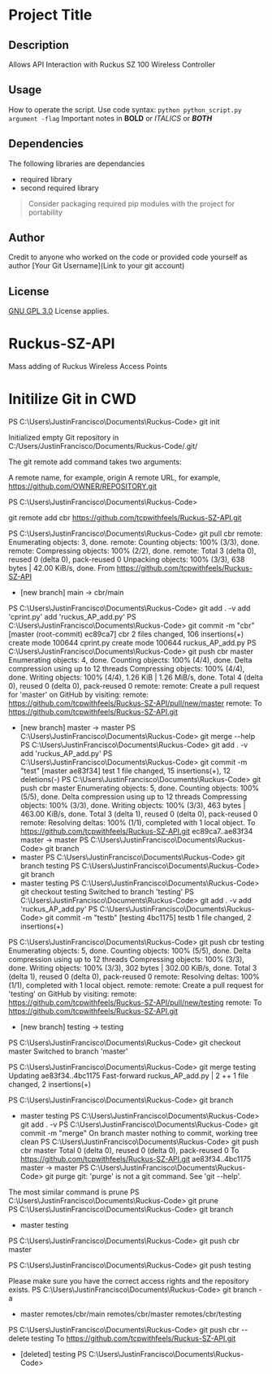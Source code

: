 # Project Title
## Description
Allows API Interaction with Ruckus SZ 100 Wireless Controller

## Usage
How to operate the script. Use code syntax: `python python_script.py argument -flag`
Important notes in **BOLD** or *ITALICS* or **_BOTH_**

## Dependencies
The following libraries are dependancies
- required library
- second required library
> Consider packaging required pip modules with the project for portability

## Author
Credit to anyone who worked on the code or provided code
yourself as author
[Your Git Username](Link to your git account)

## License
[GNU GPL 3.0](LICENSE) License applies.










# Ruckus-SZ-API
Mass adding of Ruckus Wireless Access Points

# Initilize Git in CWD
PS C:\Users\JustinFrancisco\Documents\Ruckus-Code> git init

Initialized empty Git repository in C:/Users/JustinFrancisco/Documents/Ruckus-Code/.git/

The git remote add command takes two arguments:

A remote name, for example, origin
A remote URL, for example, https://github.com/OWNER/REPOSITORY.git

PS C:\Users\JustinFrancisco\Documents\Ruckus-Code> 

git remote add cbr https://github.com/tcpwithfeels/Ruckus-SZ-API.git

PS C:\Users\JustinFrancisco\Documents\Ruckus-Code> git pull cbr
remote: Enumerating objects: 3, done.
remote: Counting objects: 100% (3/3), done.
remote: Compressing objects: 100% (2/2), done.
remote: Total 3 (delta 0), reused 0 (delta 0), pack-reused 0
Unpacking objects: 100% (3/3), 638 bytes | 42.00 KiB/s, done.
From https://github.com/tcpwithfeels/Ruckus-SZ-API
 * [new branch]      main       -> cbr/main  
 
PS C:\Users\JustinFrancisco\Documents\Ruckus-Code> git add . -v
add 'cprint.py'
add 'ruckus_AP_add.py'
PS C:\Users\JustinFrancisco\Documents\Ruckus-Code> git commit -m "cbr" 
[master (root-commit) ec89ca7] cbr
 2 files changed, 106 insertions(+)
 create mode 100644 cprint.py
 create mode 100644 ruckus_AP_add.py
PS C:\Users\JustinFrancisco\Documents\Ruckus-Code> git push cbr master
Enumerating objects: 4, done.
Counting objects: 100% (4/4), done.
Delta compression using up to 12 threads
Compressing objects: 100% (4/4), done.
Writing objects: 100% (4/4), 1.26 KiB | 1.26 MiB/s, done.
Total 4 (delta 0), reused 0 (delta 0), pack-reused 0
remote: 
remote: Create a pull request for 'master' on GitHub by visiting:
remote:      https://github.com/tcpwithfeels/Ruckus-SZ-API/pull/new/master
remote:
To https://github.com/tcpwithfeels/Ruckus-SZ-API.git
 * [new branch]      master -> master
PS C:\Users\JustinFrancisco\Documents\Ruckus-Code> git merge --help     
PS C:\Users\JustinFrancisco\Documents\Ruckus-Code> git add . -v    
add 'ruckus_AP_add.py'
PS C:\Users\JustinFrancisco\Documents\Ruckus-Code> git commit -m "test"
[master ae83f34] test
 1 file changed, 15 insertions(+), 12 deletions(-)
PS C:\Users\JustinFrancisco\Documents\Ruckus-Code> git push cbr master
Enumerating objects: 5, done.
Counting objects: 100% (5/5), done.
Delta compression using up to 12 threads
Compressing objects: 100% (3/3), done.
Writing objects: 100% (3/3), 463 bytes | 463.00 KiB/s, done.
Total 3 (delta 1), reused 0 (delta 0), pack-reused 0
remote: Resolving deltas: 100% (1/1), completed with 1 local object.
To https://github.com/tcpwithfeels/Ruckus-SZ-API.git
   ec89ca7..ae83f34  master -> master
PS C:\Users\JustinFrancisco\Documents\Ruckus-Code> git branch
* master
PS C:\Users\JustinFrancisco\Documents\Ruckus-Code> git branch testing
PS C:\Users\JustinFrancisco\Documents\Ruckus-Code> git branch
* master
  testing
PS C:\Users\JustinFrancisco\Documents\Ruckus-Code> git checkout testing
Switched to branch 'testing'
PS C:\Users\JustinFrancisco\Documents\Ruckus-Code> git add . -v
add 'ruckus_AP_add.py'
PS C:\Users\JustinFrancisco\Documents\Ruckus-Code> git commit -m "testb"
[testing 4bc1175] testb
 1 file changed, 2 insertions(+)

PS C:\Users\JustinFrancisco\Documents\Ruckus-Code> git push cbr testing
Enumerating objects: 5, done.
Counting objects: 100% (5/5), done.
Delta compression using up to 12 threads
Compressing objects: 100% (3/3), done.
Writing objects: 100% (3/3), 302 bytes | 302.00 KiB/s, done.
Total 3 (delta 1), reused 0 (delta 0), pack-reused 0
remote: Resolving deltas: 100% (1/1), completed with 1 local object.
remote: 
remote: Create a pull request for 'testing' on GitHub by visiting:
remote:      https://github.com/tcpwithfeels/Ruckus-SZ-API/pull/new/testing
remote:
To https://github.com/tcpwithfeels/Ruckus-SZ-API.git
 * [new branch]      testing -> testing

PS C:\Users\JustinFrancisco\Documents\Ruckus-Code> git checkout master
Switched to branch 'master'

PS C:\Users\JustinFrancisco\Documents\Ruckus-Code> git merge testing 
Updating ae83f34..4bc1175
Fast-forward
 ruckus_AP_add.py | 2 ++
 1 file changed, 2 insertions(+)

PS C:\Users\JustinFrancisco\Documents\Ruckus-Code> git branch
* master
  testing
PS C:\Users\JustinFrancisco\Documents\Ruckus-Code> git add . -v
PS C:\Users\JustinFrancisco\Documents\Ruckus-Code> git commit -m "merge"
On branch master
nothing to commit, working tree clean
PS C:\Users\JustinFrancisco\Documents\Ruckus-Code> git push cbr master
Total 0 (delta 0), reused 0 (delta 0), pack-reused 0
To https://github.com/tcpwithfeels/Ruckus-SZ-API.git
   ae83f34..4bc1175  master -> master
PS C:\Users\JustinFrancisco\Documents\Ruckus-Code> git purge 
git: 'purge' is not a git command. See 'git --help'.

The most similar command is
        prune
PS C:\Users\JustinFrancisco\Documents\Ruckus-Code> git prune   
PS C:\Users\JustinFrancisco\Documents\Ruckus-Code> git branch
* master
  testing
  
PS C:\Users\JustinFrancisco\Documents\Ruckus-Code> git push cbr master

PS C:\Users\JustinFrancisco\Documents\Ruckus-Code> git push testing

Please make sure you have the correct access rights
and the repository exists.
PS C:\Users\JustinFrancisco\Documents\Ruckus-Code> git branch -a
* master
  remotes/cbr/main
  remotes/cbr/master
  remotes/cbr/testing

PS C:\Users\JustinFrancisco\Documents\Ruckus-Code> git push cbr --delete testing
To https://github.com/tcpwithfeels/Ruckus-SZ-API.git
 - [deleted]         testing
PS C:\Users\JustinFrancisco\Documents\Ruckus-Code>
